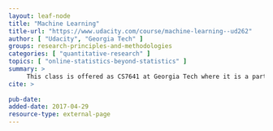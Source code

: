 ```yaml
---
layout: leaf-node
title: "Machine Learning"
title-url: "https://www.udacity.com/course/machine-learning--ud262"
author: [ "Udacity", "Georgia Tech" ]
groups: research-principles-and-methodologies
categories: [ "quantitative-research" ]
topics: [ "online-statistics-beyond-statistics" ]
summary: >
     This class is offered as CS7641 at Georgia Tech where it is a part of the Online Masters Degree (OMS). Taking this course here will not earn credit towards the OMS degree.
cite: >
     
pub-date: 
added-date: 2017-04-29
resource-type: external-page
---
```

